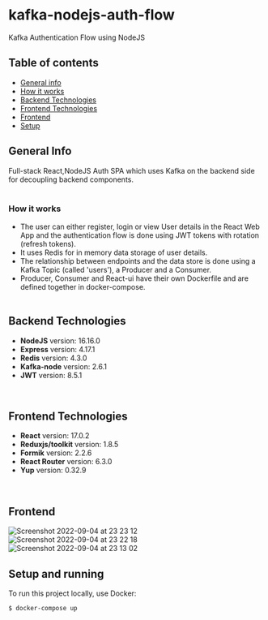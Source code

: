 # kafka-nodejs-auth-flow

Kafka Authentication Flow using NodeJS

## Table of contents
* [General info](#general-info)
* [How it works](#how-it-works)
* [Backend Technologies](#backend-technologies)
* [Frontend Technologies](#frontend-technologies)
* [Frontend](#frontend)
* [Setup](#setup-and-running)

## General Info
Full-stack React,NodeJS Auth SPA which uses Kafka on the backend side for decoupling backend components.
<br/> <br/>
### How it works
- The user can either register, login or view User details in the React Web App and the authentication flow is done using JWT tokens with rotation (refresh tokens).
- It uses Redis for in memory data storage of user details.
- The relationship between endpoints and the data store is done using a Kafka Topic (called 'users'), a Producer and a Consumer.
- Producer, Consumer and React-ui have their own Dockerfile and are defined together in docker-compose.
<br/> <br/>
## Backend Technologies
* **NodeJS** version: 16.16.0
* **Express** version: 4.17.1
* **Redis** version: 4.3.0
* **Kafka-node** version: 2.6.1
* **JWT** version: 8.5.1
<br/>

## Frontend Technologies
* **React** version: 17.0.2
* **Reduxjs/toolkit** version: 1.8.5
* **Formik** version: 2.2.6
* **React Router** version: 6.3.0
* **Yup** version: 0.32.9
<br/>

## Frontend

![Screenshot 2022-09-04 at 23 23 12](https://user-images.githubusercontent.com/62521597/188332102-611de87b-ab96-4afa-80d3-6b89159029bf.png)
![Screenshot 2022-09-04 at 23 22 18](https://user-images.githubusercontent.com/62521597/188332106-c0e32d0e-22e2-4c7c-898e-d9e14f3561d9.png)
![Screenshot 2022-09-04 at 23 13 02](https://user-images.githubusercontent.com/62521597/188332109-294f0ef2-bc57-4101-8f84-aa5d72d4951b.png)
<br/>
## Setup and running
To run this project locally, use Docker:

```
$ docker-compose up
```
